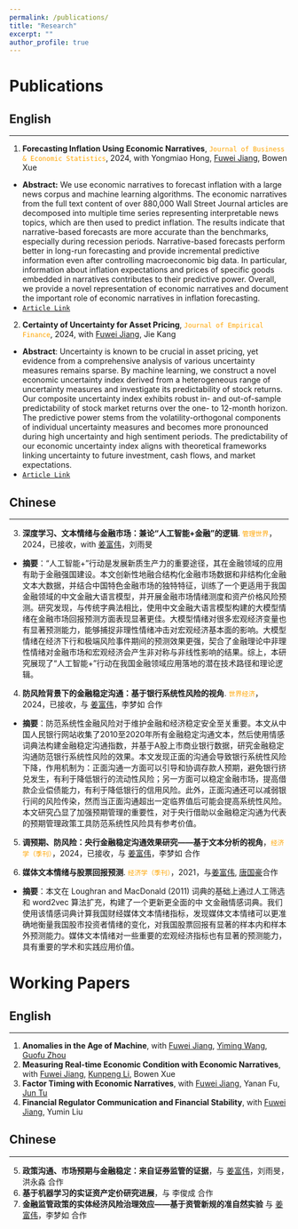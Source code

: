 ```yaml
---
permalink: /publications/
title: "Research"
excerpt: ""
author_profile: true
---
```



# Publications 

## English 
---


1. **Forecasting Inflation Using Economic Narratives**, <span style="color: orange;">`Journal of Business & Economic Statistics`</span>, 2024, with Yongmiao Hong, [Fuwei Jiang](https://fuweijiang.weebly.com/), Bowen Xue
  - **Abstract:** We use economic narratives to forecast inflation with a large news corpus and machine learning algorithms. The economic narratives from the full text content of over 880,000 Wall Street Journal articles are decomposed into multiple time series representing interpretable news topics, which are then used to predict inflation. The results indicate that narrative-based forecasts are more accurate than the benchmarks, especially during recession periods. Narrative-based forecasts perform better in long-run forecasting and provide incremental predictive information even after controlling macroeconomic big data. In particular, information about inflation expectations and prices of specific goods embedded in narratives contributes to their predictive power. Overall, we provide a novel representation of economic narratives and document the important role of economic narratives in inflation forecasting.
  - [`Article Link`](https://www.tandfonline.com/doi/full/10.1080/07350015.2024.2347619?src=exp-la)
2. **Certainty of Uncertainty for Asset Pricing**, <span style="color: orange;">`Journal of Empirical Finance`</span>, 2024, with [Fuwei Jiang](https://fuweijiang.weebly.com/), Jie Kang
  - **Abstract**: Uncertainty is known to be crucial in asset pricing, yet evidence from a comprehensive analysis of various uncertainty measures remains sparse. By machine learning, we construct a novel economic uncertainty index derived from a heterogeneous range of uncertainty measures and investigate its predictability of stock returns. Our composite uncertainty index exhibits robust in- and out-of-sample predictability of stock market returns over the one- to 12-month horizon. The predictive power stems from the volatility-orthogonal components of individual uncertainty measures and becomes more pronounced during high uncertainty and high sentiment periods. The predictability of our economic uncertainty index aligns with theoretical frameworks linking uncertainty to future investment, cash flows, and market expectations.
  - [`Article Link`](https://www.sciencedirect.com/science/article/pii/S0927539824000367)





## Chinese
---
3. **深度学习、文本情绪与金融市场：兼论“人工智能+金融”的逻辑**. <span style="color: orange;">`管理世界`</span>，2024，已接收，with [姜富伟](https://fuweijiang.weebly.com/)，刘雨旻
  -  **摘要**：“人工智能+”行动是发展新质生产力的重要途径，其在金融领域的应用有助于金融强国建设。本文创新性地融合结构化金融市场数据和非结构化金融文本大数据，并结合中国特色金融市场的独特特征，训练了一个更适用于我国金融领域的中文金融大语言模型，并开展金融市场情绪测度和资产价格风险预测。研究发现，与传统字典法相比，使用中文金融大语言模型构建的大模型情绪在金融市场回报预测方面表现显著更佳。大模型情绪对很多宏观经济变量也有显著预测能力，能够捕捉非理性情绪冲击对宏观经济基本面的影响。大模型情绪在经济下行和极端风险事件期间的预测效果更强，契合了金融理论中非理性情绪对金融市场和宏观经济会产生非对称与非线性影响的结果。综上，本研究展现了“人工智能+”行动在我国金融领域应用落地的潜在技术路径和理论逻辑。

4. **防风险背景下的金融稳定沟通：基于银行系统性风险的视角**. <span style="color: orange;">`世界经济`</span>，2024，已接收，与 [姜富伟](https://fuweijiang.weebly.com/)，李梦如 合作  
  - **摘要**：防范系统性金融风险对于维护金融和经济稳定安全至关重要。本文从中国人民银行网站收集了2010至2020年所有金融稳定沟通文本，然后使用情感词典法构建金融稳定沟通指数，并基于A股上市商业银行数据，研究金融稳定沟通防范银行系统性风险的效果。本文发现正面的沟通会导致银行系统性风险下降，作用机制为：正面沟通一方面可以引导和协调存款人预期，避免银行挤兑发生，有利于降低银行的流动性风险；另一方面可以稳定金融市场，提高借款企业偿债能力，有利于降低银行的信用风险。此外，正面沟通还可以减弱银行间的风险传染，然而当正面沟通超出一定临界值后可能会提高系统性风险。本文研究凸显了加强预期管理的重要性，对于央行借助以金融稳定沟通为代表的预期管理政策工具防范系统性风险具有参考价值。

5. **调预期、防风险：央行金融稳定沟通效果研究——基于文本分析的视角**，<span style="color: orange;">`经济学（季刊）`</span>，2024，已接收，与 [姜富伟](https://fuweijiang.weebly.com/)，李梦如 合作

6. **媒体文本情绪与股票回报预测**. <span style="color: orange;">`经济学（季刊）`</span>，2021，与[姜富伟](https://fuweijiang.weebly.com/), [唐国豪](https://jt.hnu.edu.cn/info/1167/6086.htm)合作
  - **摘要**：本文在 Loughran and MacDonald (2011) 词典的基础上通过人工筛选和 word2vec 算法扩充，构建了一个更新更全面的中 文金融情感词典。我们使用该情感词典计算我国财经媒体文本情绪指标，发现媒体文本情绪可以更准确地衡量我国股市投资者情绪的变化，对我国股票回报有显著的样本内和样本外预测能力。媒体文本情绪对一些重要的宏观经济指标也有显著的预测能力，具有重要的学术和实践应用价值。


# Working Papers
## English 
---
1. **Anomalies in the Age of Machine**, with [Fuwei Jiang](https://fuweijiang.weebly.com/), [Yiming Wang](https://econ.pku.edu.cn/szdw/zzjs/ybjs/sjrxx/327542.htm), [Guofu Zhou](https://apps.olin.wustl.edu/faculty/zhou/)
2. **Measuring Real-time Economic Condition with Economic Narratives**, with [Fuwei Jiang](https://fuweijiang.weebly.com/), [Kunpeng Li](https://isem.cueb.edu.cn/szdw/xyjs/90106.htm), Bowen Xue
3. **Factor Timing with Economic Narratives**, with [Fuwei Jiang](https://fuweijiang.weebly.com/), Yanan Fu, [Jun Tu](http://www.mysmu.edu/faculty/tujun/default.html)
4. **Financial Regulator Communication and Financial Stability**, with [Fuwei Jiang](https://fuweijiang.weebly.com/), Yumin Liu

## Chinese
---
5. **政策沟通、市场预期与金融稳定：来自证券监管的证据**，与 [姜富伟](https://fuweijiang.weebly.com/)，刘雨旻，洪永淼 合作
6. **基于机器学习的实证资产定价研究进展**，与 李俊成 合作
7. **金融监管政策的实体经济风险治理效应——基于资管新规的准自然实验** 与 [姜富伟](https://fuweijiang.weebly.com/)，李梦如 合作
